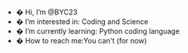 - � Hi, I’m @BYC23
- � I’m interested in: Coding and Science
- � I’m currently learning: Python coding language
- � How to reach me:You can't (for now)

<!---
BYC23/BYC23 is a ✨ special ✨ repository because its `README.md` (this file) appears on your GitHub profile.
You can click the Preview link to take a look at your changes.
--->
